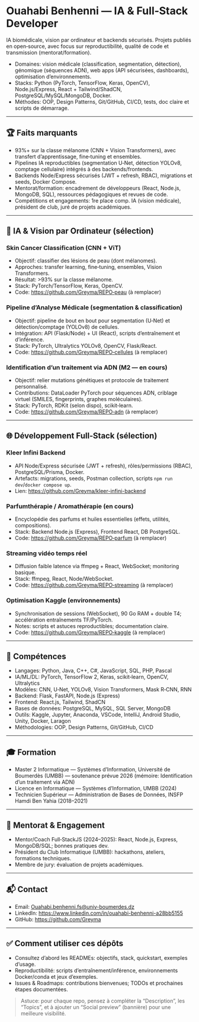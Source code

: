 # Ouahabi Benhenni — IA & Full‑Stack Developer

IA biomédicale, vision par ordinateur et backends sécurisés. Projets publiés en open‑source, avec focus sur reproductibilité, qualité de code et transmission (mentorat/formation).

- Domaines: vision médicale (classification, segmentation, détection), génomique (séquences ADN), web apps (API sécurisées, dashboards), optimisation d’environnements.
- Stacks: Python (PyTorch, TensorFlow, Keras, OpenCV), Node.js/Express, React + Tailwind/ShadCN, PostgreSQL/MySQL/MongoDB, Docker.
- Méthodes: OOP, Design Patterns, Git/GitHub, CI/CD, tests, doc claire et scripts de démarrage.

---

## 🏆 Faits marquants
- 93%+ sur la classe mélanome (CNN + Vision Transformers), avec transfert d’apprentissage, fine‑tuning et ensembles.
- Pipelines IA reproductibles (segmentation U‑Net, détection YOLOv8, comptage cellulaire) intégrés à des backends/frontends.
- Backends Node/Express sécurisés (JWT + refresh, RBAC), migrations et seeds, Docker Compose.
- Mentorat/formation: encadrement de développeurs (React, Node.js, MongoDB, SQL), ressources pédagogiques et revues de code.
- Compétitions et engagements: 1re place comp. IA (vision médicale), président de club, juré de projets académiques.

---

## 🔬 IA & Vision par Ordinateur (sélection)

### Skin Cancer Classification (CNN + ViT)
- Objectif: classifier des lésions de peau (dont mélanomes).
- Approches: transfer learning, fine‑tuning, ensembles, Vision Transformers.
- Résultat: >93% sur la classe mélanome.
- Stack: PyTorch/TensorFlow, Keras, OpenCV.
- Code: https://github.com/Greyma/REPO‑peau (à remplacer)

### Pipeline d’Analyse Médicale (segmentation & classification)
- Objectif: pipeline de bout en bout pour segmentation (U‑Net) et détection/comptage (YOLOv8) de cellules.
- Intégration: API (Flask/Node) + UI (React), scripts d’entraînement et d’inférence.
- Stack: PyTorch, Ultralytics YOLOv8, OpenCV, Flask/React.
- Code: https://github.com/Greyma/REPO‑cellules (à remplacer)

### Identification d’un traitement via ADN (M2 — en cours)
- Objectif: relier mutations génétiques et protocole de traitement personnalisé.
- Contributions: DataLoader PyTorch pour séquences ADN, criblage virtuel (SMILES, fingerprints, graphes moléculaires).
- Stack: PyTorch, RDKit (selon dispo), scikit‑learn.
- Code: https://github.com/Greyma/REPO‑adn (à remplacer)

---

## 🌐 Développement Full‑Stack (sélection)

### Kleer Infini Backend
- API Node/Express sécurisée (JWT + refresh), rôles/permissions (RBAC), PostgreSQL/Prisma, Docker.
- Artefacts: migrations, seeds, Postman collection, scripts `npm run dev`/`docker compose up`.
- Lien: https://github.com/Greyma/kleer-infini-backend

### Parfumthérapie / Aromathérapie (en cours)
- Encyclopédie des parfums et huiles essentielles (effets, utilités, compositions).
- Stack: Backend Node.js (Express), Frontend React, DB PostgreSQL.
- Code: https://github.com/Greyma/REPO‑parfum (à remplacer)

### Streaming vidéo temps réel
- Diffusion faible latence via ffmpeg + React, WebSocket; monitoring basique.
- Stack: ffmpeg, React, Node/WebSocket.
- Code: https://github.com/Greyma/REPO‑streaming (à remplacer)

### Optimisation Kaggle (environnements)
- Synchronisation de sessions (WebSocket), 90 Go RAM + double T4; accélération entraînements TF/PyTorch.
- Notes: scripts et astuces reproductibles; documentation claire.
- Code: https://github.com/Greyma/REPO‑kaggle (à remplacer)

---

## 🧰 Compétences
- Langages: Python, Java, C++, C#, JavaScript, SQL, PHP, Pascal
- IA/ML/DL: PyTorch, TensorFlow 2, Keras, scikit‑learn, OpenCV, Ultralytics
- Modèles: CNN, U‑Net, YOLOv8, Vision Transformers, Mask R‑CNN, RNN
- Backend: Flask, FastAPI, Node.js (Express)
- Frontend: React.js, Tailwind, ShadCN
- Bases de données: PostgreSQL, MySQL, SQL Server, MongoDB
- Outils: Kaggle, Jupyter, Anaconda, VSCode, IntelliJ, Android Studio, Unity, Docker, Laragon
- Méthodologies: OOP, Design Patterns, Git/GitHub, CI/CD

---

## 🎓 Formation
- Master 2 Informatique — Systèmes d’Information, Université de Boumerdès (UMBB) — soutenance prévue 2026 (mémoire: Identification d’un traitement via ADN)
- Licence en Informatique — Systèmes d’Information, UMBB (2024)
- Technicien Supérieur — Administration de Bases de Données, INSFP Hamdi Ben Yahia (2018–2021)

---

## 👥 Mentorat & Engagement
- Mentor/Coach Full‑StackJS (2024–2025): React, Node.js, Express, MongoDB/SQL; bonnes pratiques dev.
- Président du Club Informatique (UMBB): hackathons, ateliers, formations techniques.
- Membre de jury: évaluation de projets académiques.

---

## 📬 Contact
- Email: Ouahabi.benhenni.fs@univ-boumerdes.dz
- LinkedIn: https://www.linkedin.com/in/ouahabi-benhenni-a28bb5155
- GitHub: https://github.com/Greyma

---

## ✅ Comment utiliser ces dépôts
- Consultez d’abord les READMEs: objectifs, stack, quickstart, exemples d’usage.
- Reproductibilité: scripts d’entraînement/inférence, environnements Docker/conda et jeux d’exemples.
- Issues & Roadmaps: contributions bienvenues; TODOs et prochaines étapes documentées.

> Astuce: pour chaque repo, pensez à compléter la “Description”, les “Topics”, et à ajouter un “Social preview” (bannière) pour une meilleure visibilité.
